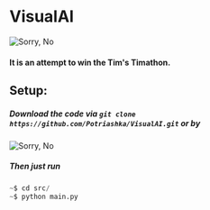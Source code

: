# VisualAI
![Sorry, No](https://i.imgur.com/Tkagf7h.png)

#### It is an attempt to win the Tim's Timathon.

## Setup:
##### Download the code via ```git clone https://github.com/Potriashka/VisualAI.git``` or by
![Sorry, No](https://i.imgur.com/GKdDqY5.png)
##### Then just run
```python
~$ cd src/
~$ python main.py
```
